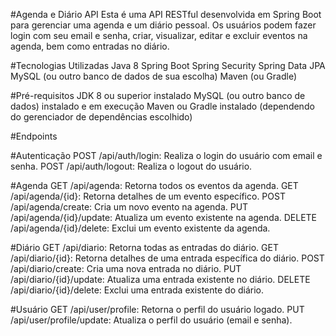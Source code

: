 #Agenda e Diário API
Esta é uma API RESTful desenvolvida em Spring Boot para gerenciar uma agenda e um diário pessoal. Os usuários podem fazer login com seu email e senha, criar, visualizar, editar e excluir eventos na agenda, bem como entradas no diário.

#Tecnologias Utilizadas
Java 8
Spring Boot
Spring Security
Spring Data JPA
MySQL (ou outro banco de dados de sua escolha)
Maven (ou Gradle)

#Pré-requisitos
JDK 8 ou superior instalado
MySQL (ou outro banco de dados) instalado e em execução
Maven ou Gradle instalado (dependendo do gerenciador de dependências escolhido)

#Endpoints

#Autenticação
POST /api/auth/login: Realiza o login do usuário com email e senha.
POST /api/auth/logout: Realiza o logout do usuário.

#Agenda
GET /api/agenda: Retorna todos os eventos da agenda.
GET /api/agenda/{id}: Retorna detalhes de um evento específico.
POST /api/agenda/create: Cria um novo evento na agenda.
PUT /api/agenda/{id}/update: Atualiza um evento existente na agenda.
DELETE /api/agenda/{id}/delete: Exclui um evento existente da agenda.

#Diário
GET /api/diario: Retorna todas as entradas do diário.
GET /api/diario/{id}: Retorna detalhes de uma entrada específica do diário.
POST /api/diario/create: Cria uma nova entrada no diário.
PUT /api/diario/{id}/update: Atualiza uma entrada existente no diário.
DELETE /api/diario/{id}/delete: Exclui uma entrada existente do diário.

#Usuário
GET /api/user/profile: Retorna o perfil do usuário logado.
PUT /api/user/profile/update: Atualiza o perfil do usuário (email e senha).
